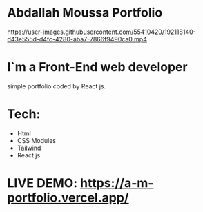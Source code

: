 # Abdallah Moussa Portfolio


https://user-images.githubusercontent.com/55410420/192118140-d43e555d-d4fc-4280-aba7-7866f9490ca0.mp4

# I`m a Front-End web developer
simple portfolio coded by React js.

# Tech:
- Html
- CSS Modules
- Tailwind
- React js

# LIVE DEMO: https://a-m-portfolio.vercel.app/
